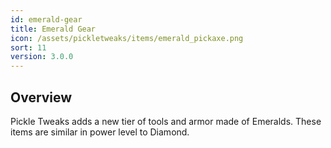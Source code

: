 ```yaml
---
id: emerald-gear
title: Emerald Gear
icon: /assets/pickletweaks/items/emerald_pickaxe.png
sort: 11
version: 3.0.0
---
```


## Overview

Pickle Tweaks adds a new tier of tools and armor made of Emeralds. These items are similar in power level to Diamond.
